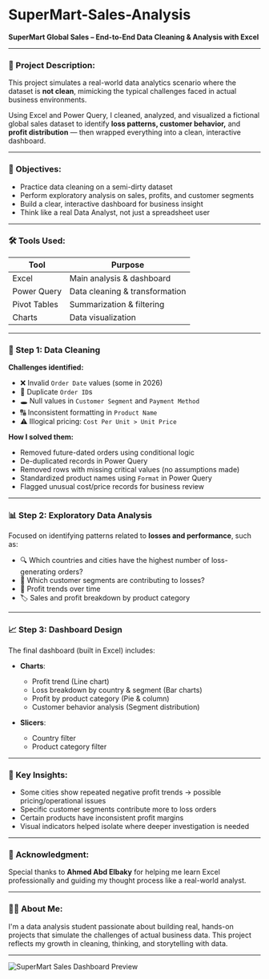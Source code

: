 # SuperMart-Sales-Analysis

**SuperMart Global Sales – End-to-End Data Cleaning & Analysis with Excel**

---

### 📌 Project Description:

This project simulates a real-world data analytics scenario where the dataset is **not clean**, mimicking the typical challenges faced in actual business environments.

Using Excel and Power Query, I cleaned, analyzed, and visualized a fictional global sales dataset to identify **loss patterns, customer behavior,** and **profit distribution** — then wrapped everything into a clean, interactive dashboard.

---

### 🎯 Objectives:

* Practice data cleaning on a semi-dirty dataset
* Perform exploratory analysis on sales, profits, and customer segments
* Build a clear, interactive dashboard for business insight
* Think like a real Data Analyst, not just a spreadsheet user

---

### 🛠 Tools Used:

| Tool         | Purpose                        |
| ------------ | ------------------------------ |
| Excel        | Main analysis & dashboard      |
| Power Query  | Data cleaning & transformation |
| Pivot Tables | Summarization & filtering      |
| Charts       | Data visualization             |

---

### 🧹 Step 1: Data Cleaning

**Challenges identified:**

* ❌ Invalid `Order Date` values (some in 2026)
* 🔁 Duplicate `Order ID`s
* 🕳️ Null values in `Customer Segment` and `Payment Method`
* 🔠 Inconsistent formatting in `Product Name`
* ⚠️ Illogical pricing: `Cost Per Unit > Unit Price`

**How I solved them:**

* Removed future-dated orders using conditional logic
* De-duplicated records in Power Query
* Removed rows with missing critical values (no assumptions made)
* Standardized product names using `Format` in Power Query
* Flagged unusual cost/price records for business review

---

### 📊 Step 2: Exploratory Data Analysis

Focused on identifying patterns related to **losses and performance**, such as:

* 🔍 Which countries and cities have the highest number of loss-generating orders?
* 👤 Which customer segments are contributing to losses?
* 🧾 Profit trends over time
* 🏷️ Sales and profit breakdown by product category

---

### 📈 Step 3: Dashboard Design

The final dashboard (built in Excel) includes:

* **Charts**:

  * Profit trend (Line chart)
  * Loss breakdown by country & segment (Bar charts)
  * Profit by product category (Pie & column)
  * Customer behavior analysis (Segment distribution)
* **Slicers**:

  * Country filter
  * Product category filter

---

### 📝 Key Insights:

* Some cities show repeated negative profit trends → possible pricing/operational issues
* Specific customer segments contribute more to loss orders
* Certain products have inconsistent profit margins
* Visual indicators helped isolate where deeper investigation is needed

---

### 🙌 Acknowledgment:

Special thanks to **Ahmed Abd Elbaky** for helping me learn Excel professionally and guiding my thought process like a real-world analyst.

---


### 🧑‍💻 About Me:

I'm a data analysis student passionate about building real, hands-on projects that simulate the challenges of actual business data.
This project reflects my growth in cleaning, thinking, and storytelling with data.

---
![SuperMart Sales Dashboard Preview](Dashbord.png)
